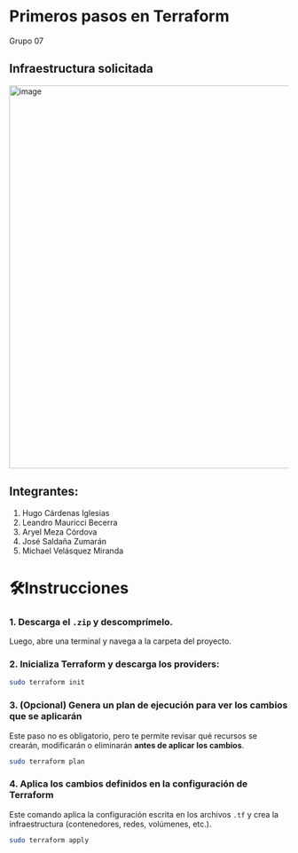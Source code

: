 # Primeros pasos en Terraform  
Grupo 07

## Infraestructura solicitada

<img width="1241" height="691" alt="image" src="https://github.com/user-attachments/assets/6fd4003f-fe07-4a4d-b2d3-cedee624e9b2" />

## Integrantes:

1. Hugo Cárdenas Iglesias  
2. Leandro Mauricci Becerra  
3. Aryel Meza Córdova  
4. José Saldaña Zumarán  
5. Michael Velásquez Miranda  

# 🛠Instrucciones

### 1. Descarga el `.zip` y descomprímelo.  
Luego, abre una terminal y navega a la carpeta del proyecto.

### 2. Inicializa Terraform y descarga los providers:

```bash
sudo terraform init
```

### 3. (Opcional) Genera un plan de ejecución para ver los cambios que se aplicarán

Este paso no es obligatorio, pero te permite revisar qué recursos se crearán, modificarán o eliminarán **antes de aplicar los cambios**.

```bash
sudo terraform plan
```

### 4. Aplica los cambios definidos en la configuración de Terraform

Este comando aplica la configuración escrita en los archivos `.tf` y crea la infraestructura (contenedores, redes, volúmenes, etc.).

```bash
sudo terraform apply
```



